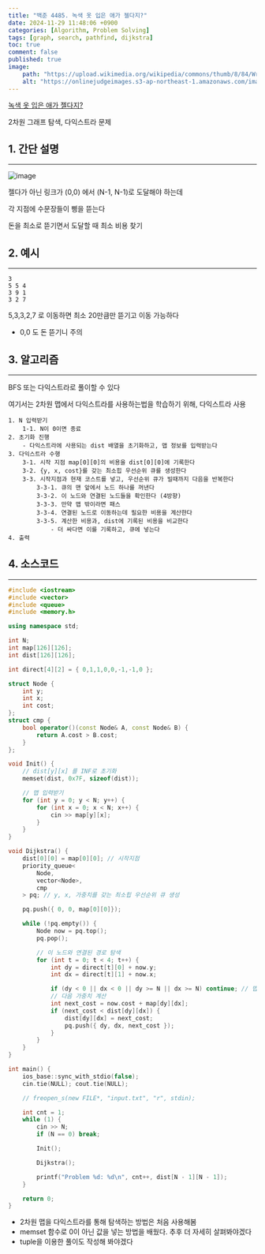 ```yaml
---
title: "백준 4485. 녹색 옷 입은 애가 젤다지?"
date: 2024-11-29 11:48:06 +0900
categories: [Algorithm, Problem Solving]  
tags: [graph, search, pathfind, dijkstra]    
toc: true
comment: false
published: true
image:
    path: "https://upload.wikimedia.org/wikipedia/commons/thumb/8/84/Wrestling_at_the_2016_Summer_Olympics%2C_Gazyumov_vs_Andriitsev_6.jpg/1200px-Wrestling_at_the_2016_Summer_Olympics%2C_Gazyumov_vs_Andriitsev_6.jpg"
    alt: "https://onlinejudgeimages.s3-ap-northeast-1.amazonaws.com/images/boj-og.png"
---
```


[녹색 옷 입은 애가 젤다지?](https://www.acmicpc.net/problem/4485)

2차원 그래프 탐색, 다익스트라 문제 

## 1. 간단 설명
---

![image](https://github.com/user-attachments/assets/86edb13c-8d54-4471-87bd-286444108f05)

젤다가 아닌 링크가 (0,0) 에서 (N-1, N-1)로 도달해야 하는데

각 지점에 수문장들이 삥을 뜯는다

돈을 최소로 뜯기면서 도달할 때 최소 비용 찾기

## 2. 예시 
---

```
3
5 5 4
3 9 1
3 2 7
```
5,3,3,2,7 로 이동하면 최소 20만큼만 뜯기고 이동 가능하다

- 0,0 도 돈 뜯기니 주의

## 3. 알고리즘
---

BFS 또는 다익스트라로 풀이할 수 있다

여기서는 2차원 맵에서 다익스트라를 사용하는법을 학습하기 위해, 다익스트라 사용

```
1. N 입력받기
	1-1. N이 0이면 종료
2. 초기화 진행
	- 다익스트라에 사용되는 dist 배열을 초기화하고, 맵 정보를 입력받는다
3. 다익스트라 수행
	3-1. 시작 지점 map[0][0]의 비용을 dist[0][0]에 기록한다
	3-2. {y, x, cost}를 갖는 최소힙 우선순위 큐를 생성한다
	3-3. 시작지점과 현재 코스트를 넣고, 우선순위 큐가 빌때까지 다음을 반복한다
		3-3-1. 큐의 맨 앞에서 노드 하나를 꺼낸다
		3-3-2. 이 노드와 연결된 노드들을 확인한다 (4방향)
		3-3-3. 만약 맵 밖이라면 패스
		3-3-4. 연결된 노드로 이동하는데 필요한 비용을 계산한다
		3-3-5. 계산한 비용과, dist에 기록된 비용을 비교한다
			- 더 싸다면 이를 기록하고, 큐에 넣는다
4. 출력
```

## 4. 소스코드
---

```cpp
#include <iostream>
#include <vector>
#include <queue>
#include <memory.h>

using namespace std;

int N;
int map[126][126];
int dist[126][126];

int direct[4][2] = { 0,1,1,0,0,-1,-1,0 };

struct Node {
	int y;
	int x;
	int cost;
};
struct cmp {
	bool operator()(const Node& A, const Node& B) {
		return A.cost > B.cost;
	}
};

void Init() {
	// dist[y][x] 를 INF로 초기화
	memset(dist, 0x7F, sizeof(dist));

	// 맵 입력받기
	for (int y = 0; y < N; y++) {
		for (int x = 0; x < N; x++) {
			cin >> map[y][x];
		}
	}
}

void Dijkstra() {
	dist[0][0] = map[0][0]; // 시작지점
	priority_queue<
		Node,
		vector<Node>,
		cmp
	> pq; // y, x, 가중치를 갖는 최소힙 우선순위 큐 생성

	pq.push({ 0, 0, map[0][0]});

	while (!pq.empty()) {
		Node now = pq.top();
		pq.pop();

		// 이 노드와 연결된 경로 탐색
		for (int t = 0; t < 4; t++) {
			int dy = direct[t][0] + now.y;
			int dx = direct[t][1] + now.x;

			if (dy < 0 || dx < 0 || dy >= N || dx >= N) continue; // 맵 경계체크
			// 다음 가중치 계산
			int next_cost = now.cost + map[dy][dx];
			if (next_cost < dist[dy][dx]) {
				dist[dy][dx] = next_cost;
				pq.push({ dy, dx, next_cost });
			}
		}
	}
}

int main() {
	ios_base::sync_with_stdio(false);
	cin.tie(NULL); cout.tie(NULL);

	// freopen_s(new FILE*, "input.txt", "r", stdin);

	int cnt = 1;
	while (1) {
		cin >> N;
		if (N == 0) break;

		Init();

		Dijkstra();	

		printf("Problem %d: %d\n", cnt++, dist[N - 1][N - 1]);
	}

	return 0;
}
```

- 2차원 맵을 다익스트라를 통해 탐색하는 방법은 처음 사용해봄
- memset 함수로 0이 아닌 값을 넣는 방법을 배웠다. 추후 더 자세히 살펴봐야겠다
- tuple을 이용한 풀이도 작성해 봐야겠다
